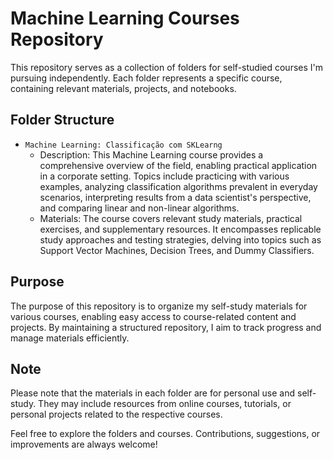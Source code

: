 # Machine Learning Courses Repository

This repository serves as a collection of folders for self-studied courses I'm pursuing independently. Each folder represents a specific course, containing relevant materials, projects, and notebooks.

## Folder Structure

- `Machine Learning: Classificação com SKLearng`
  - Description: This Machine Learning course provides a comprehensive overview of the field, enabling practical application in a corporate setting. Topics include practicing with various examples, analyzing classification algorithms prevalent in everyday scenarios, interpreting results from a data scientist's perspective, and comparing linear and non-linear algorithms.
  - Materials: The course covers relevant study materials, practical exercises, and supplementary resources. It encompasses replicable study approaches and testing strategies, delving into topics such as Support Vector Machines, Decision Trees, and Dummy Classifiers.

## Purpose

The purpose of this repository is to organize my self-study materials for various courses, enabling easy access to course-related content and projects. By maintaining a structured repository, I aim to track progress and manage materials efficiently.

## Note

Please note that the materials in each folder are for personal use and self-study. They may include resources from online courses, tutorials, or personal projects related to the respective courses.

Feel free to explore the folders and courses. Contributions, suggestions, or improvements are always welcome!

